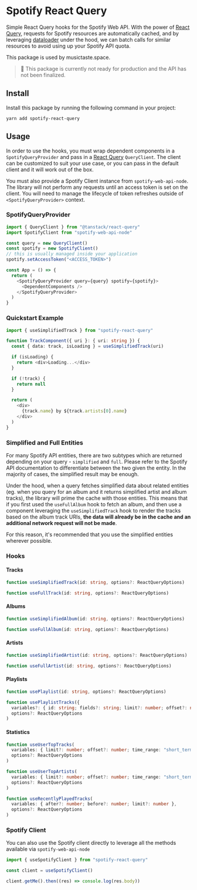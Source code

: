 # Spotify React Query

Simple React Query hooks for the Spotify Web API. With the power of [React Query](https://tanstack.com/query/v4/docs/quick-start), requests for Spotify resources are automatically cached, and by leveraging [dataloader](https://github.com/graphql/dataloader) under the hood, we can batch calls for similar resources to avoid using up your Spotify API quota.

This package is used by musictaste.space.

> 🚨 This package is currently not ready for production and the API has not been finalized.

## Install

Install this package by running the following command in your project:

```
yarn add spotify-react-query
```

## Usage

In order to use the hooks, you must wrap dependent components in a `SpotifyQueryProvider` and pass in a [React Query](https://tanstack.com/query/v4/docs/quick-start) `QueryClient`. The client can be customized to suit your use case, or you can pass in the default client and it will work out of the box.

You must also provide a Spotify Client instance from `spotify-web-api-node`. The library will not perform any requests until an access token is set on the client. You will need to manage the lifecycle of token refreshes outside of `<SpotifyQueryProvider>` context.

### SpotifyQueryProvider

```typescript
import { QueryClient } from "@tanstack/react-query"
import SpotifyClient from "spotify-web-api-node"

const query = new QueryClient()
const spotify = new SpotifyClient()
// this is usually managed inside your application
spotify.setAccessToken("<ACCESS_TOKEN>")

const App = () => {
  return (
    <SpotifyQueryProvider query={query} spotify={spotify}>
      <DependentComponents />
    </SpotifyQueryProvider>
  )
}
```

### Quickstart Example

```typescript
import { useSimplifiedTrack } from "spotify-react-query"

function TrackComponent({ uri }: { uri: string }) {
  const { data: track, isLoading } = useSimplifiedTrack(uri)

  if (isLoading) {
    return <div>Loading...</div>
  }

  if (!track) {
    return null
  }

  return (
    <div>
      {track.name} by ${track.artists[0].name}
    </div>
  )
}
```

### Simplified and Full Entities

For many Spotify API entities, there are two subtypes which are returned depending on your query - `simplified` and `full`. Please refer to the Spotify API documentation to differentiate between the two given the entity. In the majority of cases, the simplified result may be enough.

Under the hood, when a query fetches simplified data about related entities (eg. when you query for an album and it returns simplified artist and album tracks), the library will prime the cache with those entities. This means that if you first used the `useFullAlbum` hook to fetch an album, and then use a component leveraging the `useSimplifiedTrack` hook to render the tracks based on the album track URIs, **the data will already be in the cache and an additional network request will not be made**.

For this reason, it's recommended that you use the simplified entities wherever possible.

### Hooks

#### Tracks

```typescript
function useSimplifiedTrack(id: string, options?: ReactQueryOptions)
```

```typescript
function useFullTrack(id: string, options?: ReactQueryOptions)
```

#### Albums

```typescript
function useSimplifiedAlbum(id: string, options?: ReactQueryOptions)
```

```typescript
function useFullAlbum(id: string, options?: ReactQueryOptions)
```

#### Artists

```typescript
function useSimplifiedArtist(id: string, options?: ReactQueryOptions)
```

```typescript
function useFullArtist(id: string, options?: ReactQueryOptions)
```

#### Playlists

```typescript
function usePlaylist(id: string, options?: ReactQueryOptions)
```

```typescript
function usePlaylistTracks({
  variables?: { id: string; fields?: string; limit?: number; offset?: number; market?: string } },
  options?: ReactQueryOptions
)
```

#### Statistics

```typescript
function useUserTopTracks(
  variables: { limit?: number; offset?: number; time_range: "short_term" | "medium_term" | "long_term" },
  options?: ReactQueryOptions
)
```

```typescript
function useUserTopArtists(
  variables: { limit?: number; offset?: number; time_range: "short_term" | "medium_term" | "long_term" },
  options?: ReactQueryOptions
)
```

```typescript
function useRecentlyPlayedTracks(
  variables: { after?: number; before?: number; limit?: number },
  options?: ReactQueryOptions
)
```

### Spotify Client

You can also use the Spotify client directly to leverage all the methods available via `spotify-web-api-node`

```typescript
import { useSpotifyClient } from "spotify-react-query"

const client = useSpotifyClient()

client.getMe().then((res) => console.log(res.body))
```
